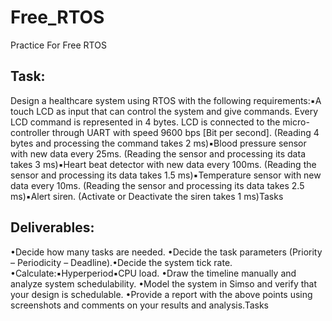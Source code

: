 # Free_RTOS
Practice For Free RTOS

## Task: 
Design a healthcare system using RTOS with the following requirements:▪A touch LCD as input that can control the system and give commands. Every LCD command is represented in 4 bytes. LCD is connected to the micro-controller through UART with speed 9600 bps [Bit per second]. (Reading 4 bytes and processing the command takes 2 ms)▪Blood pressure sensor with new data every 25ms. (Reading the sensor and processing its data takes 3 ms)▪Heart beat detector with new data every 100ms. (Reading the sensor and processing its data takes 1.5 ms)▪Temperature sensor with new data every 10ms. (Reading the sensor and processing its data takes 2.5 ms)▪Alert siren. (Activate or Deactivate the siren takes 1 ms)Tasks

## Deliverables:
•Decide how many tasks are needed.
•Decide the task parameters (Priority – Periodicity – Deadline).•Decide the system tick rate.
•Calculate:▪Hyperperiod▪CPU load.
•Draw the timeline manually and analyze system schedulability.
•Model the system in Simso and verify that your design is schedulable.
•Provide a report with the above points using screenshots and comments on your results and analysis.Tasks

